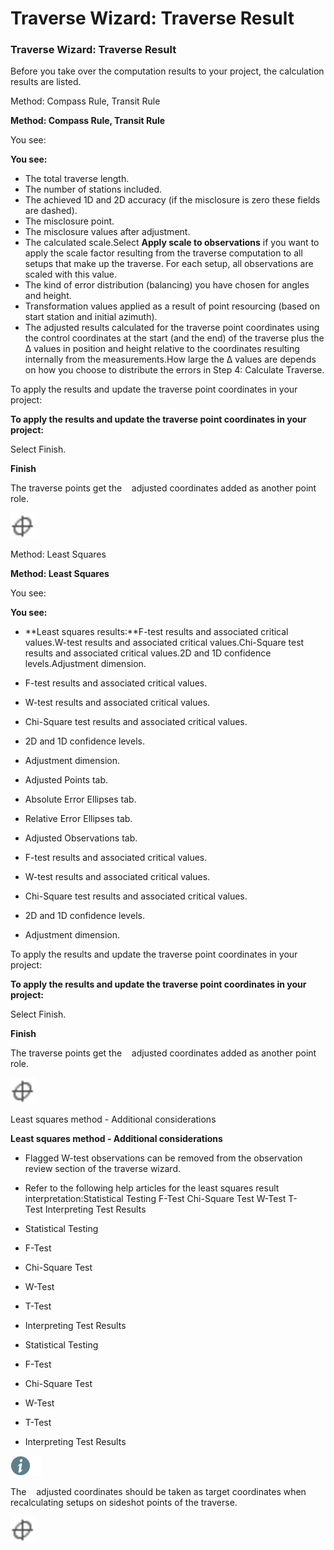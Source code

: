 # Traverse Wizard: Traverse Result

### Traverse Wizard: Traverse Result

Before you take over the computation results to your project, the calculation results are listed.

Method: Compass Rule, Transit Rule

**Method: Compass Rule, Transit Rule**

You see:

**You see:**

- The total traverse length.
- The number of stations included.
- The achieved 1D and 2D accuracy (if the misclosure is zero these fields are dashed).
- The misclosure point.
- The misclosure values after adjustment.
- The calculated scale.Select **Apply scale to observations** if you want to apply the scale factor resulting from the traverse computation to all setups that make up the traverse. For each setup, all observations are scaled with this value.
- The kind of error distribution (balancing) you have chosen for angles and height.
- Transformation values applied as a result of point resourcing (based on start station and initial azimuth).
- The adjusted results calculated for the traverse point coordinates using the control coordinates at the start (and the end) of the traverse plus the Δ values in position and height relative to the coordinates resulting internally from the measurements.How large the Δ values are depends on how you choose to distribute the errors in Step 4: Calculate Traverse.

To apply the results and update the traverse point coordinates in your project:

**To apply the results and update the traverse point coordinates in your project:**

Select Finish.

**Finish**

The traverse points get the    adjusted coordinates added as another point role.

![Image](graphics/00466696.jpg)

Method: Least Squares

**Method: Least Squares**

You see:

**You see:**

- **Least squares results:**F-test results and associated critical values.W-test results and associated critical values.Chi-Square test results and associated critical values.2D and 1D confidence levels.Adjustment dimension.
- F-test results and associated critical values.
- W-test results and associated critical values.
- Chi-Square test results and associated critical values.
- 2D and 1D confidence levels.
- Adjustment dimension.
- Adjusted Points tab.
- Absolute Error Ellipses tab.
- Relative Error Ellipses tab.
- Adjusted Observations tab.

- F-test results and associated critical values.
- W-test results and associated critical values.
- Chi-Square test results and associated critical values.
- 2D and 1D confidence levels.
- Adjustment dimension.

To apply the results and update the traverse point coordinates in your project:

**To apply the results and update the traverse point coordinates in your project:**

Select Finish.

**Finish**

The traverse points get the    adjusted coordinates added as another point role.

![Image](graphics/00466696.jpg)

Least squares method - Additional considerations

**Least squares method - Additional considerations**

- Flagged W-test observations can be removed from the observation review section of the traverse wizard.
- Refer to the following help articles for the least squares result interpretation:Statistical Testing F-Test Chi-Square Test W-Test T-Test Interpreting Test Results
- Statistical Testing
- F-Test
- Chi-Square Test
- W-Test
- T-Test
- Interpreting Test Results

- Statistical Testing
- F-Test
- Chi-Square Test
- W-Test
- T-Test
- Interpreting Test Results

![Image](./data/icons/note.gif)

The    adjusted coordinates should be taken as target coordinates when recalculating setups on sideshot points of the traverse.

![Image](graphics/00466696.jpg)

